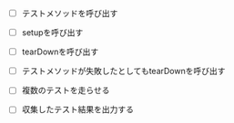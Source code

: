 - [ ] テストメソッドを呼び出す
- [ ] setupを呼び出す
- [ ] tearDownを呼び出す
- [ ] テストメソッドが失敗したとしてもtearDownを呼び出す
- [ ] 複数のテストを走らせる
- [ ] 収集したテスト結果を出力する

